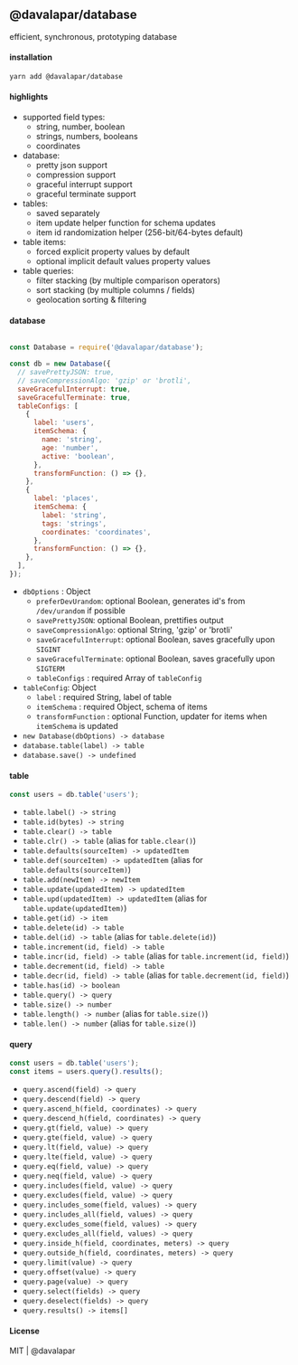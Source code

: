 ## @davalapar/database

efficient, synchronous, prototyping database

#### installation

```sh
yarn add @davalapar/database
```

#### highlights

- supported field types:
  - string, number, boolean
  - strings, numbers, booleans
  - coordinates
- database:
  - pretty json support
  - compression support
  - graceful interrupt support
  - graceful terminate support
- tables:
  - saved separately
  - item update helper function for schema updates
  - item id randomization helper (256-bit/64-bytes default)
- table items:
  - forced explicit property values by default
  - optional implicit default values property values
- table queries:
  - filter stacking (by multiple comparison operators)
  - sort stacking (by multiple columns / fields)
  - geolocation sorting & filtering

#### database

```js

const Database = require('@davalapar/database');

const db = new Database({
  // savePrettyJSON: true,
  // saveCompressionAlgo: 'gzip' or 'brotli',
  saveGracefulInterrupt: true,
  saveGracefulTerminate: true,
  tableConfigs: [
    {
      label: 'users',
      itemSchema: {
        name: 'string',
        age: 'number',
        active: 'boolean',
      },
      transformFunction: () => {},
    },
    {
      label: 'places',
      itemSchema: {
        label: 'string',
        tags: 'strings',
        coordinates: 'coordinates',
      },
      transformFunction: () => {},
    },
  ],
});
```

- `dbOptions` : Object
  - `preferDevUrandom`: optional Boolean, generates id's from `/dev/urandom` if possible
  - `savePrettyJSON`: optional Boolean, prettifies output
  - `saveCompressionAlgo`: optional String, 'gzip' or 'brotli'
  - `saveGracefulInterrupt`: optional Boolean, saves gracefully upon `SIGINT`
  - `saveGracefulTerminate`: optional Boolean, saves gracefully upon `SIGTERM`
  - `tableConfigs` : required Array of `tableConfig`
- `tableConfig`: Object
  - `label` : required String, label of table
  - `itemSchema` : required Object, schema of items
  - `transformFunction` : optional Function, updater for items when `itemSchema` is updated
- `new Database(dbOptions) -> database`
- `database.table(label) -> table`
- `database.save() -> undefined`

#### table

```js
const users = db.table('users');
```

- `table.label() -> string`
- `table.id(bytes) -> string`
- `table.clear() -> table`
- `table.clr() -> table` (alias for `table.clear()`)
- `table.defaults(sourceItem) -> updatedItem`
- `table.def(sourceItem) -> updatedItem` (alias for `table.defaults(sourceItem)`)
- `table.add(newItem) -> newItem`
- `table.update(updatedItem) -> updatedItem`
- `table.upd(updatedItem) -> updatedItem` (alias for `table.update(updatedItem)`)
- `table.get(id) -> item`
- `table.delete(id) -> table`
- `table.del(id) -> table` (alias for `table.delete(id)`)
- `table.increment(id, field) -> table`
- `table.incr(id, field) -> table` (alias for `table.increment(id, field)`)
- `table.decrement(id, field) -> table`
- `table.decr(id, field) -> table` (alias for `table.decrement(id, field)`)
- `table.has(id) -> boolean`
- `table.query() -> query`
- `table.size() -> number`
- `table.length() -> number` (alias for `table.size()`)
- `table.len() -> number` (alias for `table.size()`)

#### query

```js
const users = db.table('users');
const items = users.query().results();
```

- `query.ascend(field) -> query`
- `query.descend(field) -> query`
- `query.ascend_h(field, coordinates) -> query`
- `query.descend_h(field, coordinates) -> query`
- `query.gt(field, value) -> query`
- `query.gte(field, value) -> query`
- `query.lt(field, value) -> query`
- `query.lte(field, value) -> query`
- `query.eq(field, value) -> query`
- `query.neq(field, value) -> query`
- `query.includes(field, value) -> query`
- `query.excludes(field, value) -> query`
- `query.includes_some(field, values) -> query`
- `query.includes_all(field, values) -> query`
- `query.excludes_some(field, values) -> query`
- `query.excludes_all(field, values) -> query`
- `query.inside_h(field, coordinates, meters) -> query`
- `query.outside_h(field, coordinates, meters) -> query`
- `query.limit(value) -> query`
- `query.offset(value) -> query`
- `query.page(value) -> query`
- `query.select(fields) -> query`
- `query.deselect(fields) -> query`
- `query.results() -> items[]`

#### License

MIT | @davalapar
